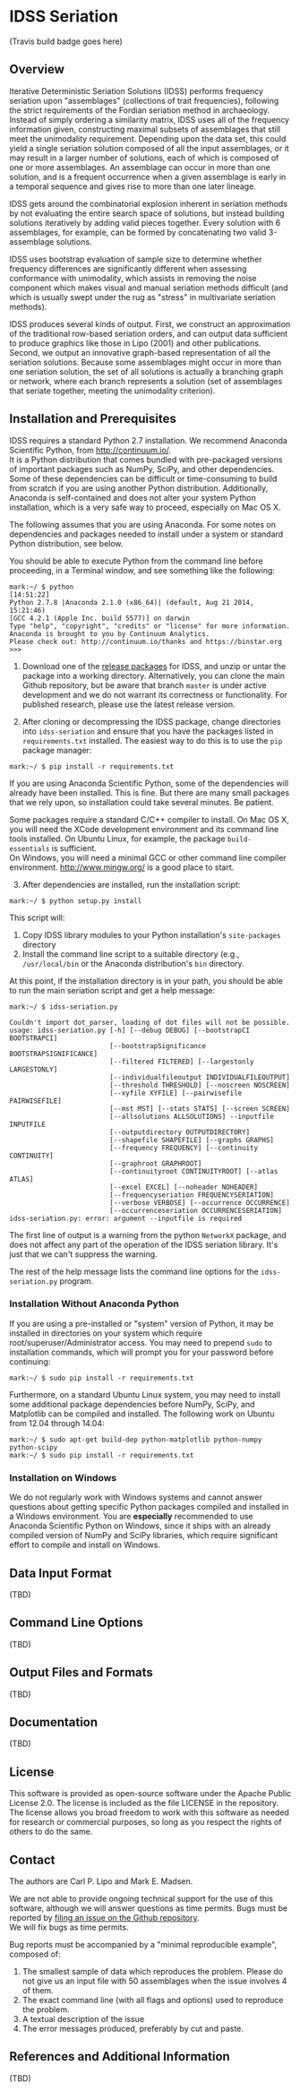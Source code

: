 # IDSS Seriation #

(Travis build badge goes here)

## Overview ##

Iterative Deterministic Seriation Solutions (IDSS) performs frequency seriation upon "assemblages" (collections of 
trait frequencies), following the strict requirements of the Fordian seriation method in archaeology.  Instead of 
simply ordering a similarity matrix, IDSS uses all of the frequency information given, constructing maximal subsets
of assemblages that still meet the unimodality requirement.  Depending upon the data set, this could yield a single
seriation solution composed of all the input assemblages, or it may result in a larger number of solutions, each of 
which is composed of one or more assemblages.  An assemblage can occur in more than one solution, and is a 
frequent occurrence when a given assemblage is early in a temporal sequence and gives rise to more than one later 
lineage.  

IDSS gets around the combinatorial explosion inherent in seriation methods by not evaluating the entire search space
of solutions, but instead building solutions iteratively by adding valid pieces together.  Every solution with 6
assemblages, for example, can be formed by concatenating two valid 3-assemblage solutions.  

IDSS uses bootstrap evaluation of sample size to determine whether frequency differences are significantly different 
when assessing conformance with unimodality, which assists in removing the noise component which makes visual
and manual seriation methods difficult (and which is usually swept under the rug as "stress" in multivariate 
seriation methods).  

IDSS produces several kinds of output.  First, we construct an approximation of the traditional row-based seriation
orders, and can output data sufficient to produce graphics like those in Lipo (2001) and other publications.  Second,
we output an innovative graph-based representation of all the seriation solutions.  Because some assemblages might 
occur in more than one seriation solution, the set of all solutions is actually a branching graph or network, where
each branch represents a solution (set of assemblages that seriate together, meeting the unimodality criterion).  

## Installation and Prerequisites ##

IDSS requires a standard Python 2.7 installation.  We recommend Anaconda Scientific Python, from http://continuum.io/.  
It is a Python distribution that comes bundled with pre-packaged versions of important packages such as NumPy, SciPy, 
and other dependencies.  Some of these dependencies can be difficult or time-consuming to build from scratch if you are
using another Python distribution.  Additionally, Anaconda is self-contained and does not alter your system Python 
installation, which is a very safe way to proceed, especially on Mac OS X.  

The following assumes that you are using Anaconda.  For some notes on dependencies and packages needed to install under a 
system or standard Python distribution, see below.  

You should be able to execute Python from the command line before proceeding, in a Terminal window, and see something
like the following:

```shell
mark:~/ $ python                                                                                                                                                                                                 [14:51:22]
Python 2.7.8 |Anaconda 2.1.0 (x86_64)| (default, Aug 21 2014, 15:21:46)
[GCC 4.2.1 (Apple Inc. build 5577)] on darwin
Type "help", "copyright", "credits" or "license" for more information.
Anaconda is brought to you by Continuum Analytics.
Please check out: http://continuum.io/thanks and https://binstar.org
>>>
```

1. Download one of the [release packages](https://github.com/clipo/idss-seriation/releases) for IDSS, and unzip or 
untar the package into a working directory.  Alternatively, you can clone the main Github repository, but be aware that
branch `master` is under active development and we do not warrant its correctness or functionality.  For published 
research, please use the latest release version.  

2.  After cloning or decompressing the IDSS package, change directories into `idss-seriation` and ensure that you have the 
packages listed in `requirements.txt` installed.  The easiest way to do this is to use the `pip` package manager:

```shell
mark:~/ $ pip install -r requirements.txt
```



If you are using Anaconda Scientific Python, some of the dependencies will already have been installed.  This is 
fine.  But there are many small packages that we rely upon, so installation could take several minutes.  Be patient.  

Some packages require a standard C/C++ compiler to install.  On Mac OS X, you will need the XCode development 
environment and its command line tools installed.  On Ubuntu Linux, for example, the package `build-essentials` is sufficient.  
On Windows, you will need a minimal GCC or other command line compiler environment.  http://www.mingw.org/ is a good
place to start.
 
 


3.  After dependencies are installed, run the installation script:

```shell
mark:~/ $ python setup.py install
```

This script will:

1.  Copy IDSS library modules to your Python installation's `site-packages` directory
2.  Install the command line script to a suitable directory (e.g., `/usr/local/bin` or the Anaconda distribution's `bin` directory.

At this point, if the installation directory is in your path, you should be able to run the main seriation script and 
get a help message:

```shell
mark:~/ $ idss-seriation.py

Couldn't import dot_parser, loading of dot files will not be possible.
usage: idss-seriation.py [-h] [--debug DEBUG] [--bootstrapCI BOOTSTRAPCI]
                         [--bootstrapSignificance BOOTSTRAPSIGNIFICANCE]
                         [--filtered FILTERED] [--largestonly LARGESTONLY]
                         [--individualfileoutput INDIVIDUALFILEOUTPUT]
                         [--threshold THRESHOLD] [--noscreen NOSCREEN]
                         [--xyfile XYFILE] [--pairwisefile PAIRWISEFILE]
                         [--mst MST] [--stats STATS] [--screen SCREEN]
                         [--allsolutions ALLSOLUTIONS] --inputfile INPUTFILE
                         [--outputdirectory OUTPUTDIRECTORY]
                         [--shapefile SHAPEFILE] [--graphs GRAPHS]
                         [--frequency FREQUENCY] [--continuity CONTINUITY]
                         [--graphroot GRAPHROOT]
                         [--continuityroot CONTINUITYROOT] [--atlas ATLAS]
                         [--excel EXCEL] [--noheader NOHEADER]
                         [--frequencyseriation FREQUENCYSERIATION]
                         [--verbose VERBOSE] [--occurrence OCCURRENCE]
                         [--occurrenceseriation OCCURRENCESERIATION]
idss-seriation.py: error: argument --inputfile is required

```

The first line of output is a warning from the python `NetworkX` package, and does not affect any part of the operation
of the IDSS seriation library.  It's just that we can't suppress the warning.  

The rest of the help message lists the command line options for the `idss-seriation.py` program.  


### Installation Without Anaconda Python ###

If you are using a pre-installed or "system" version of Python, it may be installed in directories on your system which require
root/superuser/Administrator access.  You may need to prepend `sudo` to installation commands, which will prompt you for your
password before continuing:

```shell
mark:~/ $ sudo pip install -r requirements.txt
```

Furthermore, on a standard Ubuntu Linux system, you may need to install some additional package dependencies before 
NumPy, SciPy, and Matplotlib can be compiled and installed.  The following work on Ubuntu from 12.04 through 14.04:

```shell
mark:~/ $ sudo apt-get build-dep python-matplotlib python-numpy python-scipy
mark:~/ $ sudo pip install -r requirements.txt
```
 
### Installation on Windows ###
 
We do not regularly work with Windows systems and cannot answer questions about getting specific Python packages compiled
and installed in a Windows environment.  You are **especially** recommended to use Anaconda Scientific Python on 
Windows, since it ships with an already compiled version of NumPy and SciPy libraries, which require significant effort 
to compile and install on Windows.  




## Data Input Format ##

(TBD)


## Command Line Options ##

(TBD)


## Output Files and Formats ##

(TBD)



## Documentation ##

(TBD)


## License ##

This software is provided as open-source software under the Apache Public License 2.0.  The license is included as the 
file LICENSE in the repository.  The license allows you broad freedom to work with this software as needed for 
research or commercial purposes, so long as you respect the rights of others to do the same.  


## Contact ##

The authors are Carl P. Lipo and Mark E. Madsen.  

We are not able to provide ongoing technical support for the use of this software, although we will answer questions
as time permits.  Bugs must be reported by [filing an issue on the Github repository](https://github.com/clipo/idss-seriation/issues).  
We will fix bugs as time permits.  

Bug reports must be accompanied by a "minimal reproducible example", composed of:

1.  The smallest sample of data which reproduces the problem.  Please do not give us an input file with 50 assemblages when the issue involves 4 of them.  
2.  The exact command line (with all flags and options) used to reproduce the problem.  
3.  A textual description of the issue
4.  The error messages produced, preferably by cut and paste.  


## References and Additional Information ##

(TBD)